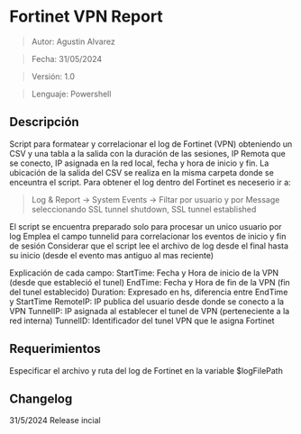 # Fortinet VPN Report

>Autor: Agustin Alvarez

>Fecha: 31/05/2024

>Versión: 1.0

>Lenguaje: Powershell


## Descripción

Script para formatear y correlacionar el log de Fortinet (VPN) obteniendo un CSV y una tabla a la salida con la duración de las sesiones, IP Remota que se conecto, IP asignada en la red local, fecha y hora de inicio y fin.
La ubicación de la salida del CSV se realiza en la misma carpeta donde se enceuntra el script.
Para obtener el log dentro del Fortinet es neceserio ir a:

>	Log & Report -> System Events -> Filtar por usuario y por Message seleccionando SSL tunnel shutdown, SSL tunnel established

El script se encuentra preparado solo para procesar un unico usuario por log
Emplea el campo tunnelid para correlacionar los eventos de inicio y fin de sesión
Considerar que el script lee el archivo de log desde el final hasta su inicio (desde el evento mas antiguo al mas reciente)

Explicación de cada campo:
StartTime: Fecha y Hora de inicio de la VPN (desde que estableció el tunel)
EndTime: Fecha y Hora de fin de la VPN (fin del tunel establecido)
Duration: Expresado en hs, diferencia entre EndTime y StartTime
RemoteIP: IP publica del usuario desde donde se conecto a la VPN 
TunnelIP: IP asignada al establecer el tunel de VPN (perteneciente a la red interna)
TunnelID: Identificador del tunel VPN que le asigna Fortinet

## Requerimientos
Especificar el archivo y ruta del log de Fortinet en la variable $logFilePath


## Changelog
31/5/2024	Release incial